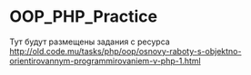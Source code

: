 # OOP_PHP_Practice

Тут будут размещены задания с ресурса http://old.code.mu/tasks/php/oop/osnovy-raboty-s-objektno-orientirovannym-programmirovaniem-v-php-1.html
